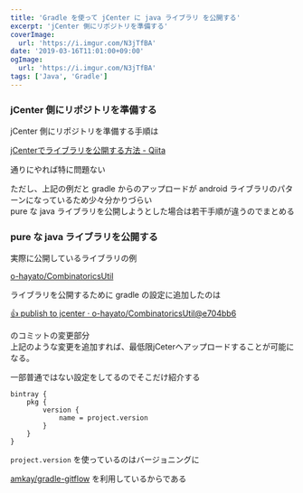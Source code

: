 ```yaml
---
title: 'Gradle を使って jCenter に java ライブラリ を公開する'
excerpt: 'jCenter 側にリポジトリを準備する'
coverImage: 
  url: 'https://i.imgur.com/N3jTfBA'
date: '2019-03-16T11:01:00+09:00'
ogImage:
  url: 'https://i.imgur.com/N3jTfBA'
tags: ['Java', 'Gradle']
---
```


### jCenter 側にリポジトリを準備する

jCenter 側にリポジトリを準備する手順は

[jCenterでライブラリを公開する方法 - Qiita](https://qiita.com/ryo_mm2d/items/da49cc4677847c20c3fb "https://qiita.com/ryo_mm2d/items/da49cc4677847c20c3fb")

通りにやれば特に問題ない

ただし、上記の例だと gradle からのアップロードが android ライブラリのパターンになっているため少々分かりづらい  
pure な java ライブラリを公開しようとした場合は若干手順が違うのでまとめる

### pure な java ライブラリを公開する

実際に公開しているライブラリの例

[o-hayato/CombinatoricsUtil](https://github.com/o-hayato/CombinatoricsUtil "https://github.com/o-hayato/CombinatoricsUtil")

ライブラリを公開するために gradle の設定に追加したのは

[:+1: publish to jcenter · o-hayato/CombinatoricsUtil@e704bb6](https://github.com/o-hayato/CombinatoricsUtil/commit/e704bb699a52cd019b59da09508a92390fee66dd "https://github.com/o-hayato/CombinatoricsUtil/commit/e704bb699a52cd019b59da09508a92390fee66dd")

のコミットの変更部分  
上記のような変更を追加すれば、最低限jCeterへアップロードすることが可能になる。

一部普通ではない設定をしてるのでそこだけ紹介する
```
bintray {  
    pkg {  
        version {  
            name = project.version  
        }  
    }  
}
```


`project.version` を使っているのはバージョニングに

[amkay/gradle-gitflow](https://github.com/amkay/gradle-gitflow "https://github.com/amkay/gradle-gitflow") を利用しているからである